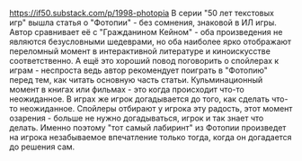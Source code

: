https://if50.substack.com/p/1998-photopia
В серии "50 лет текстовых игр" вышла статья о "Фотопии" - без сомнения, знаковой в ИЛ игры. Автор сравнивает её с "Гражданином Кейном" - оба произведения не являются безусловными шедеврами, но оба наиболее ярко отображают переломный момент в интерактивной литературе и киноискусстве соответственно. 
А ещё это хороший повод поговорить о спойлерах к играм - неспроста ведь автор рекомендует поиграть в "Фотопию" перед тем, как читать основную часть статьи. 
Кульминационный момент в книгах или фильмах - это когда происходит что-то неожиданное. В играх же игрок догадывается до того, как сделать что-то неожиданное. Спойлеры отбирают у игрока эту радость, этот момент озарения - больше не нужно догадываться, игрок и так знает что делать. Именно поэтому "тот самый лабиринт" из Фотопии произведет на игрока незабываемое впечатление только тогда, когда он догадается до решения сам.